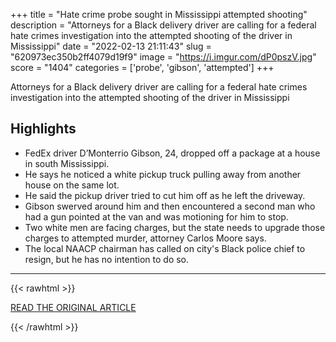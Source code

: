 +++
title = "Hate crime probe sought in Mississippi attempted shooting"
description = "Attorneys for a Black delivery driver are calling for a federal hate crimes investigation into the attempted shooting of the driver in Mississippi"
date = "2022-02-13 21:11:43"
slug = "620973ec350b2ff4079d19f9"
image = "https://i.imgur.com/dP0pszV.jpg"
score = "1404"
categories = ['probe', 'gibson', 'attempted']
+++

Attorneys for a Black delivery driver are calling for a federal hate crimes investigation into the attempted shooting of the driver in Mississippi

## Highlights

- FedEx driver D’Monterrio Gibson, 24, dropped off a package at a house in south Mississippi.
- He says he noticed a white pickup truck pulling away from another house on the same lot.
- He said the pickup driver tried to cut him off as he left the driveway.
- Gibson swerved around him and then encountered a second man who had a gun pointed at the van and was motioning for him to stop.
- Two white men are facing charges, but the state needs to upgrade those charges to attempted murder, attorney Carlos Moore says.
- The local NAACP chairman has called on city's Black police chief to resign, but he has no intention to do so.

---

{{< rawhtml >}}
  <p class="article-category">
    <a target="_blank" href="https://abcnews.go.com/US/wireStory/correction-black-driver-gunfire-story-82854457">READ THE ORIGINAL ARTICLE</a>
  </p>
{{< /rawhtml >}}
